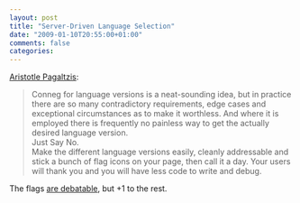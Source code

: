```yaml
---
layout: post
title: "Server-Driven Language Selection"
date: "2009-01-10T20:55:00+01:00"
comments: false
categories: 
---
```


<p><a href="http://tech.groups.yahoo.com/group/rest-discuss/message/11960">Aristotle Pagaltzis</a>:</p>

<blockquote>
Conneg for language versions is a neat-sounding idea, but in
practice there are so many contradictory requirements, edge cases
and exceptional circumstances as to make it worthless. And where
it is employed there is frequently no painless way to get the
actually desired language version.
<br />
Just Say No.
<br />
Make the different language versions easily, cleanly addressable
and stick a bunch of flag icons on your page, then call it a day.
Your users will thank you and you will have less code to write
and debug.
</blockquote>

<p>The flags <a href="http://tech.groups.yahoo.com/group/rest-discuss/message/892">are debatable</a>, but +1 to the rest.</p>


